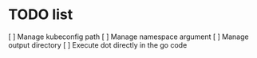 # TODO list

[ ] Manage kubeconfig path
[ ] Manage namespace argument
[ ] Manage output directory
[ ] Execute dot directly in the go code
